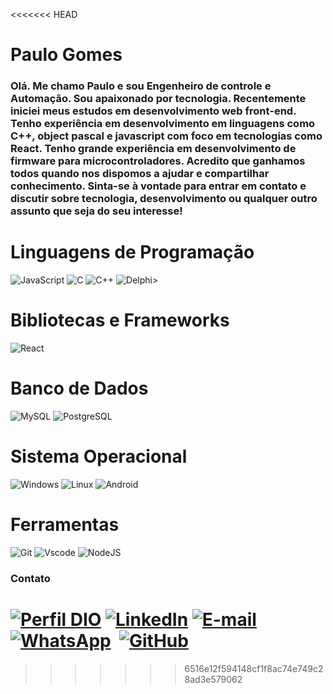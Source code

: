 
<<<<<<< HEAD
# Paulo Gomes
### Olá. Me chamo Paulo e sou Engenheiro de controle e Automação. Sou apaixonado por tecnologia. Recentemente iniciei meus estudos em desenvolvimento web front-end. Tenho experiência em desenvolvimento em linguagens como C++, object pascal e javascript com foco em tecnologias como React. Tenho grande experiência em desenvolvimento de firmware para microcontroladores. Acredito que ganhamos todos quando nos dispomos a ajudar e compartilhar conhecimento.  Sinta-se à vontade para entrar em contato e discutir sobre tecnologia, desenvolvimento ou qualquer outro assunto que seja do seu interesse!

# Linguagens de Programação
![JavaScript](https://img.shields.io/badge/JavaScript-F7DF1E?style=for-the-badge&logo=javascript&logoColor=black)
![C](https://img.shields.io/badge/C-00599C?style=for-the-badge&logo=c&logoColor=white)
![C++](https://img.shields.io/badge/C%2B%2B-00599C?style=for-the-badge&logo=c%2B%2B&logoColor=white)
![Delphi](https://img.shields.io/badge/Delphi-CC342D?style=for-the-badge&logo=delphi&logoColor=white)>

# Bibliotecas e Frameworks
![React](https://img.shields.io/badge/React-20232A?style=for-the-badge&logo=react&logoColor=61DAFB)

# Banco de Dados
![MySQL](https://img.shields.io/badge/MySQL-00000F?style=for-the-badge&logo=mysql&logoColor=white)
![PostgreSQL](https://img.shields.io/badge/PostgreSQL-000?style=for-the-badge&logo=postgresql)

# Sistema Operacional
![Windows](https://img.shields.io/badge/Windows-000?style=for-the-badge&logo=windows&logoColor=2CA5E0)
![Linux](https://img.shields.io/badge/Linux-000?style=for-the-badge&logo=linux&logoColor=FCC624)
![Android](https://img.shields.io/badge/Android-3DDC84?style=for-the-badge&logo=android&logoColor=white)

# Ferramentas
![Git](https://img.shields.io/badge/GIT-E44C30?style=for-the-badge&logo=git&logoColor=white)
![Vscode](https://img.shields.io/badge/Vscode-007ACC?style=for-the-badge&logo=visual-studio-code&logoColor=white)
![NodeJS](https://img.shields.io/badge/node.js-6DA55F?style=for-the-badge&logo=node.js&logoColor=white)

### Contato

[![Perfil DIO](https://img.shields.io/badge/-Meu%20Perfil%20na%20DIO-0077B5?style=for-the-badge&logo=gitbook&logoColor=white)](https://www.dio.me/users/raseira_gomes)
[![LinkedIn](https://img.shields.io/badge/linkedin-%230077B5.svg?style=for-the-badge&logo=linkedin&logoColor=white)](https://www.linkedin.com/in/paulo-gomes-09246224a/)
[![E-mail](https://img.shields.io/badge/-Email-0077B5?style=for-the-badge&logo=microsoft-outlook&logoColor=white)](mailto:raseira.gomes@gmail.com)
[![WhatsApp](https://img.shields.io/badge/WhatsApp-0077B5?style=for-the-badge&logo=whatsapp&logoColor=white)](https://wa.me/55+53+999115582)  
[![GitHub](https://img.shields.io/badge/GitHub-0077B5?style=for-the-badge&logo=github&logoColor=white)](https://github.com/pgomes1972)
=======
>>>>>>> 6516e12f594148cf1f8ac74e749c28ad3e579062
